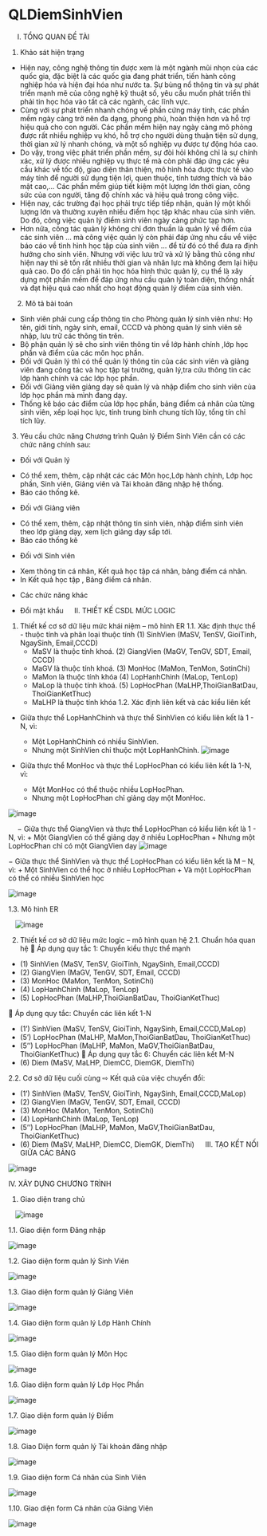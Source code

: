 # QLDiemSinhVien
 
I. TỔNG QUAN ĐỀ TÀI
1. Khảo sát hiện trạng
- Hiện nay, công nghệ thông tin được xem là một ngành mũi nhọn của các quốc gia, đặc biệt là các quốc gia đang phát triển, tiến hành công nghiệp hóa và hiện đại hóa như nước ta. Sự bùng nổ thông tin và sự phát triển mạnh mẽ của công nghệ kỹ thuật số, yêu cầu muốn phát triển thì phải tin học hóa vào tất cả các ngành, các lĩnh vực.
- Cùng với sự phát triển nhanh chóng về phần cứng máy tính, các phần mềm ngày càng trở nên đa dạng, phong phú, hoàn thiện hơn và hỗ trợ hiệu quả cho con người. Các phần mềm hiện nay ngày càng mô phỏng được rất nhiều nghiệp vụ khó, hỗ trợ cho người dùng thuận tiện sử dụng, thời gian xử lý nhanh chóng, và một số nghiệp vụ được tự động hóa cao.
- Do vậy, trong việc phát triển phần mềm, sự đòi hỏi không chỉ là sự chính xác, xử lý được nhiều nghiệp vụ thực tế mà còn phải đáp ứng các yêu cầu khác về tốc độ, giao diện thân thiện, mô hình hóa được thực tế vào máy tính để người sử dụng tiện lợi, quen thuộc, tính tương thích và bảo mật cao,… Các phần mềm giúp tiết kiệm một lượng lớn thời gian, công sức của con người, tăng độ chính xác và hiệu quả trong công việc.
- Hiện nay, các trường đại học phải trực tiếp tiếp nhận, quản lý một khối lượng lớn và thường xuyên nhiều điểm học tập khác nhau của sinh viên. Do đó, công việc quản lý điểm sinh viên ngày càng phức tạp hơn.
- Hơn nữa, công tác quản lý không chỉ đơn thuần là quản lý về điểm của các sinh viên … mà công việc quản lý còn phải đáp ứng nhu cầu về việc báo cáo về tình hình học tập của sinh viên … để từ đó có thể đưa ra định hướng cho sinh viên. Nhưng với việc lưu trữ và xử lý bằng thủ công như hiện nay thì sẽ tốn rất nhiều thời gian và nhân lực mà không đem lại hiệu quả cao. Do đó cần phải tin học hóa hình thức quản lý, cụ thể là xây dựng một phần mềm để đáp ứng nhu cầu quản lý toàn diện, thống nhất và đạt hiệu quả cao nhất cho hoạt động quản lý điểm của sinh viên.

 
2. Mô tả bài toán
- Sinh viên phải cung cấp thông tin cho Phòng quản lý sinh viên như: Họ tên, giới tính, ngày sinh, email, CCCD và phòng quản lý sinh viên sẽ nhập, lưu trữ các thông tin trên.
- Bộ phận quản lý sẽ cho sinh viên thông tin về lớp hành chính ,lớp học phần và điểm của các môn học phần.
- Đối với Quản lý thì có thể quản lý thông tin của các sinh viên và giảng viên đang công tác và học tập tại trường, quản lý,tra cứu thông tin các lớp hành chính và các lớp học phần.
- Đối với Giảng viên giảng dạy sẽ quản lý và nhập điểm cho sinh viên của lớp học phần mà mình đang dạy.
- Thống kê báo các điểm của lớp học phần, bảng điểm cá nhân của từng sinh viên, xếp loại học lực, tính trung bình chung tích lũy, tổng tín chỉ tích lũy.

3. Yêu cầu chức năng
Chương trình Quản lý Điểm Sinh Viên cần có các chức năng chính sau:
-	Đối với Quản lý
+ Có thể xem, thêm, cập nhật các các Môn học,Lớp hành chính, Lớp học phần, Sinh viên, Giảng viên và Tài khoản đăng nhập hệ thống.
+ Báo cáo thống kê.
-	Đối với Giảng viên
+ Có thể xem, thêm, cập nhật thông tin sinh viên, nhập điểm sinh viên theo lớp giảng dạy, xem lịch giảng dạy sắp tới.
+ Báo cáo thống kê
-	Đối với Sinh viên
+ Xem thông tin cá nhân, Kết quả học tập cá nhân, bảng điểm cá nhân.
+ In Kết quả học tập , Bảng điểm cá nhân.
-	Các chức năng khác 
+ Đổi mật khẩu
 
II. THIẾT KẾ CSDL MỨC LOGIC
1.	Thiết kế cơ sở dữ liệu mức khái niệm – mô hình ER
1.1.	Xác định thực thể - thuộc tính và phân loại thuộc tính
(1)	SinhVien (MaSV, TenSV, GioiTinh, NgaySinh, Email,CCCD)
	+ MaSV là thuộc tính khoá.
(2)	GiangVien (MaGV, TenGV, SDT, Email, CCCD)
	+ MaGV là thuộc tính khoá.
(3)	MonHoc (MaMon, TenMon, SotinChi)
	+ MaMon là thuộc tính khóa
(4)	LopHanhChinh (MaLop, TenLop)
	+ MaLop là thuộc tính khoá.
(5)	LopHocPhan (MaLHP,ThoiGianBatDau, ThoiGianKetThuc)
	+ MaLHP là thuộc tính khóa
1.2.	Xác định liên kết và các kiểu liên kết
- Giữa thực thể LopHanhChinh và thực thể SinhVien có kiểu liên kết là 1 - N, vì:
	+ Một LopHanhChinh có nhiều SinhVien.
	+ Nhưng một SinhVien chỉ thuộc một LopHanhChinh.
 ![image](https://user-images.githubusercontent.com/88828150/210164544-52111a74-a285-40dd-b4b2-cb49169b9adc.png)

- Giữa thực thể MonHoc và thực thể LopHocPhan có kiểu liên kết là 1-N, vì:
	+ Một MonHoc có thể thuộc nhiều LopHocPhan.
	+ Nhưng một LopHocPhan chỉ giảng dạy một MonHoc.

![image](https://user-images.githubusercontent.com/88828150/210164550-36e3b644-ddf6-4ee2-8f5c-74b5a82ceafc.png)

 
−	Giữa thực thể GiangVien và thực thể LopHocPhan có kiểu liên kết là 1 - N, vì:
	+ Một GiangVien có thể giảng dạy ở nhiều LopHocPhan
	+ Nhưng một LopHocPhan chỉ có một GiangVien dạy
 ![image](https://user-images.githubusercontent.com/88828150/210164554-d844318a-f8de-4d99-a46a-05fd40567f2d.png)

−	Giữa thực thể SinhVien và thực thể LopHocPhan có kiểu liên kết là M – N, vì:
	+ Một SinhVien có thể học ở nhiều LopHocPhan
	+ Và một LopHocPhan có thể có nhiều SinhVien học

 ![image](https://user-images.githubusercontent.com/88828150/210164556-5d4def09-e4e0-4768-bc6c-433b2f9dc204.png)


1.3.	Mô hình ER

 ![image](https://user-images.githubusercontent.com/88828150/210164558-aa1eec5f-9ee0-4872-8a7f-bc7fe4a80a0d.png)

2.	Thiết kế cơ sở dữ liệu mức logic – mô hình quan hệ
2.1.	Chuẩn hóa quan hệ
	Áp dụng quy tắc 1: Chuyển kiểu thực thể mạnh
-	(1) SinhVien (MaSV, TenSV, GioiTinh, NgaySinh, Email,CCCD) 
-	(2) GiangVien (MaGV, TenGV, SDT, Email, CCCD)
-	(3) MonHoc (MaMon, TenMon, SotinChi)
-	(4) LopHanhChinh (MaLop, TenLop)
-	(5) LopHocPhan (MaLHP,ThoiGianBatDau, ThoiGianKetThuc)

	Áp dụng quy tắc: Chuyển các liên kết 1-N
-	(1’) SinhVien (MaSV, TenSV, GioiTinh, NgaySinh, Email,CCCD,MaLop)
-	(5’) LopHocPhan (MaLHP, MaMon,ThoiGianBatDau, ThoiGianKetThuc)
-	(5’’) LopHocPhan (MaLHP, MaMon, MaGV,ThoiGianBatDau, ThoiGianKetThuc)
	Áp dụng quy tắc 6: Chuyển các liên kết M-N
-	(6) Diem (MaSV, MaLHP, DiemCC, DiemGK, DiemThi)

2.2.	Cơ sở dữ liệu cuối cùng
⇨ Kết quả của việc chuyển đổi:
-	(1’) SinhVien (MaSV, TenSV, GioiTinh, NgaySinh, Email,CCCD,MaLop)
-	(2) GiangVien (MaGV, TenGV, SDT, Email, CCCD)
-	(3) MonHoc (MaMon, TenMon, SotinChi)
-	(4) LopHanhChinh (MaLop, TenLop)
-	(5’’) LopHocPhan (MaLHP, MaMon, MaGV,ThoiGianBatDau, ThoiGianKetThuc)
- (6) Diem (MaSV, MaLHP, DiemCC, DiemGK, DiemThi)
 
III. TẠO KẾT NỐI GIỮA CÁC BẢNG
 
![image](https://user-images.githubusercontent.com/88828150/210164560-2ff2a5a3-1d83-4da2-8a2c-3a4d480cf081.png)

IV. XÂY DỰNG CHƯƠNG TRÌNH
1.	Giao diện trang chủ

 ![image](https://user-images.githubusercontent.com/88828150/210164574-f52b618d-5b0e-41c1-9604-4c6fb40ccbfe.png)

1.1.	Giao diện form Đăng nhập
 
![image](https://user-images.githubusercontent.com/88828150/210164577-60444be0-0a7b-4bbd-89a6-d438ff4fa129.png)

1.2.	Giao diện form quản lý Sinh Viên
 
 ![image](https://user-images.githubusercontent.com/88828150/210164581-6aa1d818-f334-48d4-a90c-6462f2fea029.png)

1.3.	Giao diện form quản lý Giảng Viên
 
![image](https://user-images.githubusercontent.com/88828150/210164586-7ea88a4a-09ac-498f-a706-20133eecbd7d.png)

1.4.	Giao diện form quản lý Lớp Hành Chính

![image](https://user-images.githubusercontent.com/88828150/210164589-bb5733b2-7e83-4f83-b43c-6e111604e11d.png)

1.5.	Giao diện form quản lý Môn Học
 
![image](https://user-images.githubusercontent.com/88828150/210164591-4c7d439c-2359-45c8-9c70-2a9eb2447283.png)

1.6.	Giao diện form quản lý Lớp Học Phần

![image](https://user-images.githubusercontent.com/88828150/210164593-49fff1c0-7973-490a-90de-be8b7a971a3f.png)

1.7.	Giao diện form quản lý Điểm
 
![image](https://user-images.githubusercontent.com/88828150/210164595-9eaa4f9f-dc50-485e-affe-1579f3fae989.png)

1.8.	Giao Diện form quản lý Tài khoản đăng nhập

![image](https://user-images.githubusercontent.com/88828150/210164597-439f12b2-43e4-4496-a7d1-4cd55f692c32.png)

1.9.	Giao diện form Cá nhân của Sinh Viên
 
![image](https://user-images.githubusercontent.com/88828150/210164598-8a0dffd2-1289-409b-adf2-edc648159416.png)

1.10.	Giao diện form Cá nhân của Giảng Viên
 
![image](https://user-images.githubusercontent.com/88828150/210164601-82c54cab-87f4-4b12-8043-3addc46d15e7.png)

